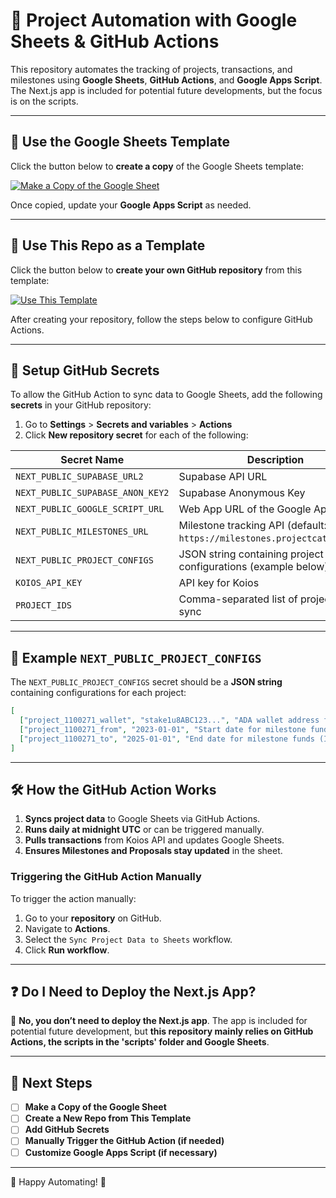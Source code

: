 # 🚀 Project Automation with Google Sheets & GitHub Actions

This repository automates the tracking of projects, transactions, and milestones using **Google Sheets**, **GitHub Actions**, and **Google Apps Script**. The Next.js app is included for potential future developments, but the focus is on the scripts.

---

## 📄 Use the Google Sheets Template

Click the button below to **create a copy** of the Google Sheets template:

[![Make a Copy of the Google Sheet](https://img.shields.io/badge/Copy%20Google%20Sheet-blue?logo=google-drive)](https://docs.google.com/spreadsheets/d/YOUR_SHEET_ID/copy)

Once copied, update your **Google Apps Script** as needed.

---

## 🚀 Use This Repo as a Template

Click the button below to **create your own GitHub repository** from this template:

[![Use This Template](https://img.shields.io/badge/Create%20a%20Repo-blue?logo=github)](https://github.com/treasuryguild/catalyst-tracker/generate)

After creating your repository, follow the steps below to configure GitHub Actions.

---

## 🔑 Setup GitHub Secrets

To allow the GitHub Action to sync data to Google Sheets, add the following **secrets** in your GitHub repository:

1. Go to **Settings** > **Secrets and variables** > **Actions**
2. Click **New repository secret** for each of the following:

| Secret Name | Description |
|------------|-------------|
| `NEXT_PUBLIC_SUPABASE_URL2` | Supabase API URL |
| `NEXT_PUBLIC_SUPABASE_ANON_KEY2` | Supabase Anonymous Key |
| `NEXT_PUBLIC_GOOGLE_SCRIPT_URL` | Web App URL of the Google Apps Script |
| `NEXT_PUBLIC_MILESTONES_URL` | Milestone tracking API (default: `https://milestones.projectcatalyst.io`) |
| `NEXT_PUBLIC_PROJECT_CONFIGS` | JSON string containing project configurations (example below) |
| `KOIOS_API_KEY` | API key for Koios |
| `PROJECT_IDS` | Comma-separated list of project IDs to sync |

---

## 📜 Example `NEXT_PUBLIC_PROJECT_CONFIGS`

The `NEXT_PUBLIC_PROJECT_CONFIGS` secret should be a **JSON string** containing configurations for each project:

```json
[
  ["project_1100271_wallet", "stake1u8ABC123...", "ADA wallet address for project 1100271"],
  ["project_1100271_from", "2023-01-01", "Start date for milestone funds (ISO date)"],
  ["project_1100271_to", "2025-01-01", "End date for milestone funds (ISO date)"]
]
```

---

## 🛠 How the GitHub Action Works

1. **Syncs project data** to Google Sheets via GitHub Actions.
2. **Runs daily at midnight UTC** or can be triggered manually.
3. **Pulls transactions** from Koios API and updates Google Sheets.
4. **Ensures Milestones and Proposals stay updated** in the sheet.

### **Triggering the GitHub Action Manually**
To trigger the action manually:
1. Go to your **repository** on GitHub.
2. Navigate to **Actions**.
3. Select the `Sync Project Data to Sheets` workflow.
4. Click **Run workflow**.

---

## ❓ Do I Need to Deploy the Next.js App?

🚨 **No, you don’t need to deploy the Next.js app**. The app is included for potential future development, but **this repository mainly relies on GitHub Actions, the scripts in the 'scripts' folder and Google Sheets**.

---

## 🎯 Next Steps

- [ ] **Make a Copy of the Google Sheet**  
- [ ] **Create a New Repo from This Template**  
- [ ] **Add GitHub Secrets**  
- [ ] **Manually Trigger the GitHub Action (if needed)**  
- [ ] **Customize Google Apps Script (if necessary)**  

---

🚀 Happy Automating! 🎉